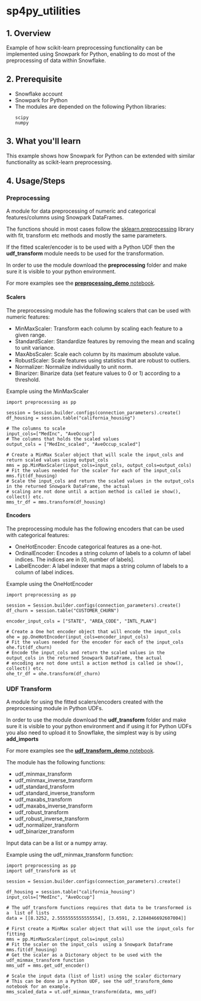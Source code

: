 # sp4py_utilities

## 1. Overview 
Example of how scikit-learn preprocessing functionality can be implemented using Snowpark for Python, enabling to do most of the preprocessing of data within Snowflake.

## 2. Prerequisite
* Snowflake account
* Snowpark for Python
* The modules are depended on the following Python libraries:
   ```
   scipy
   numpy
   ```

## 3. What you'll learn
This example shows how Snowpark for Python can be extended with similar functionality as scikit-learn preprocessing. 

## 4. Usage/Steps
### Preprocessing
A module for data preprocessing of numeric and categorical features/columns using Snowpark DataFrames.

The functions should in most cases follow the [sklearn.preprocessing](https://scikit-learn.org/stable/modules/classes.html#module-sklearn.preprocessing) 
library with fit, transform etc methods and mostly the same parameters.

If the fitted scaler/encoder is to be used with a Python UDF then the **udf_transform** module needs to be used for the 
transformation.

In order to use the module download the **preprocessing** folder and make sure it is visible to your python environment.

For more examples see the [**preprocessing_demo** notebook](preprocessing_demo.ipynb).

#### Scalers
The preprocessing module has the following scalers that can be used with numeric features:
* MinMaxScaler: Transform each column by scaling each feature to a given range.
* StandardScaler: Standardize features by removing the mean and scaling to unit variance.
* MaxAbsScaler: Scale each column by its maximum absolute value.
* RobustScaler: Scale features using statistics that are robust to outliers.
* Normalizer: Normalize individually to unit norm.
* Binarizer: Binarize data (set feature values to 0 or 1) according to a threshold.

Example using the MinMaxScaler
```
import preprocessing as pp

session = Session.builder.configs(connection_parameters).create()
df_housing = session.table("california_housing")

# The columns to scale
input_cols=["MedInc", "AveOccup"]
# The columns that holds the scaled values
output_cols = ["MedInc_scaled", "AveOccup_scaled"]

# Create a MinMax Scaler object that will scale the input_cols and return scaled values using output_cols
mms = pp.MinMaxScaler(input_cols=input_cols, output_cols=output_cols)
# Fit the values needed for the scaler for each of the input_cols 
mms.fit(df_housing)
# Scale the input_cols and return the scaled values in the output_cols in the returned Snowpark DataFrame, the actual
# scaling are not done until a action method is called ie show(), collect() etc.
mms_tr_df = mms.transform(df_housing)
```

#### Encoders
The preprocessing module has the following encoders that can be used with categorical features:
* OneHotEncoder: Encode categorical features as a one-hot.
* OrdinalEncoder: Encodes a string column of labels to a column of label indices. The indices are in [0, number of labels].
* LabelEncoder: A label indexer that maps a string column of labels to a column of label indices.

Example using the OneHotEncoder
```
import preprocessing as pp

session = Session.builder.configs(connection_parameters).create()
df_churn = session.table("CUSTOMER_CHURN")

encoder_input_cols = ["STATE", "AREA_CODE", "INTL_PLAN"]

# Create a One hot encoder object that will encode the input_cols
ohe = pp.OneHotEncoder(input_cols=encoder_input_cols)
# Fit the values needed for the encoder for each of the input_cols
ohe.fit(df_churn)
# Encode the input_cols and return the scaled values in the output_cols in the returned Snowpark DataFrame, the actual
# encoding are not done until a action method is called ie show(), collect() etc.
ohe_tr_df = ohe.transform(df_churn)
```
### UDF Transform
A module for using the fitted scalers/encoders created with the preprocessing module in Python UDFs.

In order to use the module download the **udf_transform** folder and make sure it is visible to your python environment 
and if using it for Python UDFs you also need to upload it to Snowflake, the simplest way is by using **add_imports**

For more examples see the [**udf_transform_demo** notebook](udf_transform_demo.ipynb).

The module has the following functions:
* udf_minmax_transform
* udf_minmax_inverse_transform
* udf_standard_transform
* udf_standard_inverse_transform
* udf_maxabs_transform
* udf_maxabs_inverse_transform
* udf_robust_transform
* udf_robust_inverse_transform
* udf_normalizer_transform
* udf_binarizer_transform

Input data can be a list or a numpy array.

Example using the udf_minmax_transform function:
```
import preprocessing as pp
import udf_transform as ut

session = Session.builder.configs(connection_parameters).create()

df_housing = session.table("california_housing")
input_cols=["MedInc", "AveOccup"]

# The udf_transform functions requires that data to be transformed is a  list of lists
data = [[8.3252, 2.5555555555555554], [3.6591, 2.1284046692607004]]

# First create a MinMax scaler object that will use the input_cols for fitting
mms = pp.MinMaxScaler(input_cols=input_cols)
# Fit the scaler on the input_cols  using a Snowpark Dataframe
mms.fit(df_housing)
# Get the scaler as a Dictonary object to be used with the udf_minmax_transform function
mms_udf = mms.get_udf_encoder()

# Scale the input data (list of list) using the scaler dictornary
# This can be done in a Python UDF, see the udf_transform_demo notebook for an example.
mms_scaled_data = ut.udf_minmax_transform(data, mms_udf)
```
